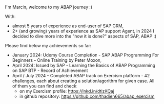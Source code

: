 I'm Marcin, welcome to my ABAP journey :)

With:
- almost 5 years of experience as end-user of SAP CRM,
- 2+ (and growing) years of experience as SAP support Agent,
in 2024 I decided to dive more into the "how it is done?" aspects of SAP, ABAP :)

Please find below my achievements so far:
- January 2024:
  Udemy Course Completion -  SAP ABAP Programming For Beginners - Online Training by Peter Moxon,
- April 2024:
  Issued by SAP - Learning the Basics of ABAP Programming on SAP BTP - Record of Achievement
- April / July 2024 - Completed ABAP track on Exercism platform - 42 challenges, each about creating a solution/agorithm for given case.
  All of them you can find and check:
  - on my Exercism profile: https://lnkd.in/dtizKQaj
  - in github repository: https://github.com/thadien665/abap_exercism
  

